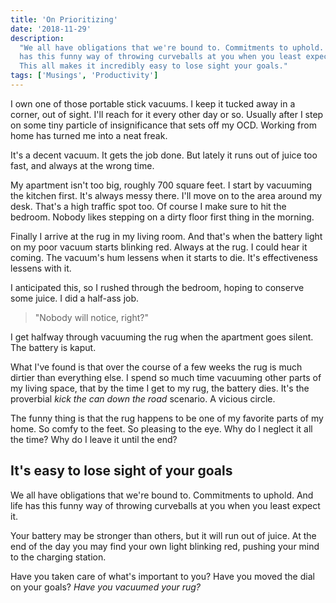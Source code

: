 ```yaml
---
title: 'On Prioritizing'
date: '2018-11-29'
description:
  "We all have obligations that we're bound to. Commitments to uphold. And life
  has this funny way of throwing curveballs at you when you least expect it.
  This all makes it incredibly easy to lose sight your goals."
tags: ['Musings', 'Productivity']
---
```


I own one of those portable stick vacuums. I keep it tucked away in a corner,
out of sight. I'll reach for it every other day or so. Usually after I step on
some tiny particle of insignificance that sets off my OCD. Working from home has
turned me into a neat freak.

It's a decent vacuum. It gets the job done. But lately it runs out of juice too
fast, and always at the wrong time.

My apartment isn't too big, roughly 700 square feet. I start by vacuuming the
kitchen first. It's always messy there. I'll move on to the area around my desk.
That's a high traffic spot too. Of course I make sure to hit the bedroom. Nobody
likes stepping on a dirty floor first thing in the morning.

Finally I arrive at the rug in my living room. And that's when the battery light
on my poor vacuum starts blinking red. Always at the rug. I could hear it
coming. The vacuum's hum lessens when it starts to die. It's effectiveness
lessens with it.

I anticipated this, so I rushed through the bedroom, hoping to conserve some
juice. I did a half-ass job.

> "Nobody will notice, right?"

I get halfway through vacuuming the rug when the apartment goes silent. The
battery is kaput.

What I've found is that over the course of a few weeks the rug is much dirtier
than everything else. I spend so much time vacuuming other parts of my living
space, that by the time I get to my rug, the battery dies. It's the proverbial
_kick the can down the road_ scenario. A vicious circle.

The funny thing is that the rug happens to be one of my favorite parts of my
home. So comfy to the feet. So pleasing to the eye. Why do I neglect it all the
time? Why do I leave it until the end?

## It's easy to lose sight of your goals

We all have obligations that we're bound to. Commitments to uphold. And life has
this funny way of throwing curveballs at you when you least expect it.

<gif src="https://media.giphy.com/media/VHW0X0GEQQjiU/giphy.gif" caption="Dr. Ian Malcom" />

Your battery may be stronger than others, but it will run out of juice. At the
end of the day you may find your own light blinking red, pushing your mind to
the charging station.

Have you taken care of what's important to you? Have you moved the dial on your
goals? _Have you vacuumed your rug?_
